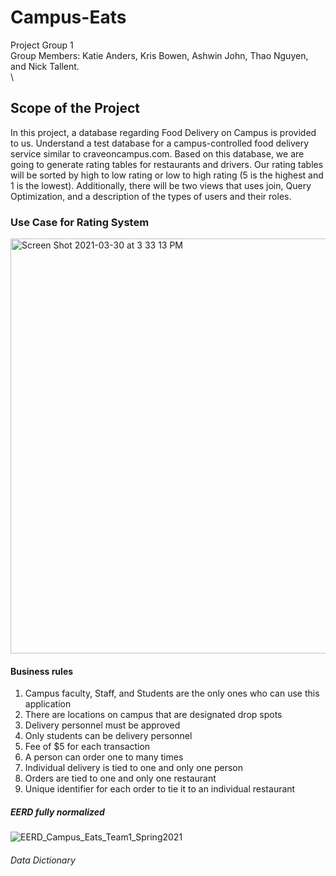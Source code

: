 # Campus-Eats
Project Group 1\
Group Members: Katie Anders, Kris Bowen, Ashwin John, Thao Nguyen, and Nick Tallent.\
\

## Scope of the Project
In this project, a database regarding Food Delivery on Campus is provided to us. Understand a test database for a campus-controlled food delivery service similar to craveoncampus.com. Based on this database, we are going to generate rating tables for restaurants and drivers. Our rating tables will be sorted by high to low rating or low to high rating (5 is the highest and 1 is the lowest). Additionally, there will be two views that uses join, Query Optimization, and a description of the types of users and their roles.

### Use Case for Rating System
<img width="664" alt="Screen Shot 2021-03-30 at 3 33 13 PM" src="https://user-images.githubusercontent.com/71344519/113046273-df5fea80-916d-11eb-848c-2a3b7519740f.png">

 
#### Business rules
1. Campus faculty, Staff, and Students are the only ones who can use this application
2. There are locations on campus that are designated drop spots
3. Delivery personnel must be approved
4. Only students can be delivery personnel
5. Fee of $5 for each transaction
6. A person can order one to many times
7. Individual delivery is tied to one and only one person
8. Orders are tied to one and only one restaurant
9. Unique identifier for each order to tie it to an individual restaurant

##### EERD fully normalized
![EERD_Campus_Eats_Team1_Spring2021](https://user-images.githubusercontent.com/71344519/113466686-b066a480-940b-11eb-949f-776adff95178.png)

###### Data Dictionary
